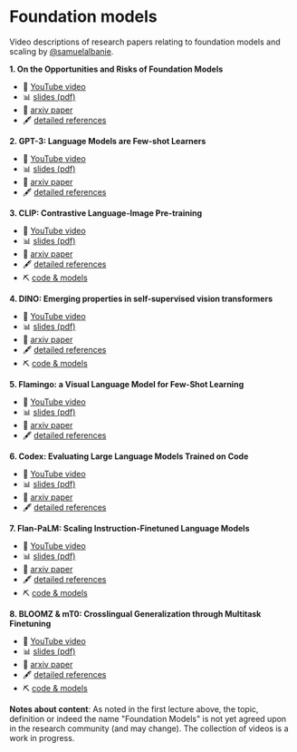 # Foundation models

Video descriptions of research papers relating to foundation models and scaling by [@samuelalbanie](https://twitter.com/SamuelAlbanie).

**1. On the Opportunities and Risks of Foundation Models**

- :movie_camera: [YouTube video](https://www.youtube.com/watch?v=ZshcPdavsdU)
- :bar_chart: [slides (pdf)](https://samuelalbanie.com/files/digest-slides/2022-06-foundation-models-opportunities-and-risks-intro.pdf)
- :page_facing_up: [arxiv paper](https://arxiv.org/abs/2108.07258)
- :fountain_pen: [detailed references](https://samuelalbanie.com/digests/2022-06-foundation-models-opportunities-and-risks-intro/)

**2. GPT-3: Language Models are Few-shot Learners**

- :movie_camera: [YouTube video](https://www.youtube.com/watch?v=5i-SC-roENM)
- :bar_chart: [slides (pdf)](https://samuelalbanie.com/files/digest-slides/2022-07-gpt-3.pdf)
- :page_facing_up: [arxiv paper](https://arxiv.org/2005.14165)
- :fountain_pen: [detailed references](https://samuelalbanie.com/digests/2022-07-gpt-3/)

**3. CLIP: Contrastive Language-Image Pre-training**

- :movie_camera: [YouTube video](https://www.youtube.com/watch?v=BcfAkQagEWU)
- :bar_chart: [slides (pdf)](https://samuelalbanie.com/files/digest-slides/2022-04-clip.pdf)
- :page_facing_up: [arxiv paper](https://arxiv.org/abs/2103.00020)
- :fountain_pen: [detailed references](https://samuelalbanie.com/digests/2022-04-clip/)
- :pick: [code & models](https://github.com/openai/CLIP)

**4. DINO: Emerging properties in self-supervised vision transformers**

- :movie_camera: [YouTube video](https://www.youtube.com/watch?v=Xc_41FvlB1w)
- :bar_chart: [slides (pdf)](https://samuelalbanie.com/files/digest-slides/2022-06-dino.pdf)
- :page_facing_up: [arxiv paper](https://arxiv.org/abs/2104.14294)
- :fountain_pen: [detailed references](https://samuelalbanie.com/digests/2022-06-dino/)
- :pick: [code & models](https://github.com/facebookresearch/dino)

**5. Flamingo: a Visual Language Model for Few-Shot Learning**

- :movie_camera: [YouTube video](https://www.youtube.com/watch?v=H82s6BrJduM)
- :bar_chart: [slides (pdf)](https://samuelalbanie.com/files/digest-slides/2022-05-flamingo.pdf)
- :page_facing_up: [arxiv paper](https://arxiv.org/abs/2204.14198)
- :fountain_pen: [detailed references](https://samuelalbanie.com/digests/2022-05-flamingo/)

**6. Codex: Evaluating Large Language Models Trained on Code**

- :movie_camera: [YouTube video](https://www.youtube.com/watch?v=Wc7dcwF7QaA)
- :bar_chart: [slides (pdf)](https://samuelalbanie.com/files/digest-slides/2022-07-codex.pdf)
- :page_facing_up: [arxiv paper](https://arxiv.org/abs/2107.03374)
- :fountain_pen: [detailed references](https://samuelalbanie.com/digests/2022-07-codex/)

**7. Flan-PaLM: Scaling Instruction-Finetuned Language Models**

- :movie_camera: [YouTube video](https://www.youtube.com/watch?v=QdwETwqyREY)
- :bar_chart: [slides (pdf)](https://samuelalbanie.com/files/digest-slides/2022-10-scaling-instruction-finetuned-language-models.pdf)
- :page_facing_up: [arxiv paper](https://arxiv.org/abs/2210.11416)
- :fountain_pen: [detailed references](https://samuelalbanie.com/digests/2022-10-scaling-instruction-finetuned-language-models/)
- :pick: [code & models](https://github.com/google-research/t5x/blob/main/docs/models.md#flan-t5-checkpoints)


**8. BLOOMZ & mT0: Crosslingual Generalization through Multitask Finetuning**

- :movie_camera: [YouTube video](https://youtu.be/LG_N5ITizDo)
- :bar_chart: [slides (pdf)](https://samuelalbanie.com/files/digest-slides/2022-11-crosslingual-generalization-through-multitask-finetuning.pdf)
- :page_facing_up: [arxiv paper](https://arxiv.org/abs/2211.01786)
- :fountain_pen: [detailed references](https://samuelalbanie.com/digests/2022-11-crosslingual-generalisation-through-multitask-finetuning)
- :pick: [code & models](https://github.com/bigscience-workshop/xmtf)

<strong>Notes about content</strong>:
As noted in the first lecture above, the topic, definition or indeed the name "Foundation Models" is not yet agreed upon in the research community (and may change).
The collection of videos is a work in progress.
